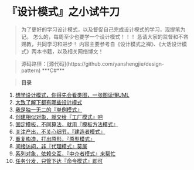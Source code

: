 # 『设计模式』之小试牛刀
<blockquote>
为了更好的学习设计模式，以及督促自己完成设计模式的学习，现提笔为记。
怎么的，每周至少也要学一个设计模式！！！
恳请大家的监督和不吝赐教，共同学习和进步！
内容主要参考自《设计模式之禅》、《大话设计模式》两本书籍，以及相关网络博文！
</blockquote>

<blockquote>
源码路径：[源代码](https://github.com/yanshengjie/design-pattern) ***C#***
</blockquote>

>**目录**

1. [想学设计模式，你得先会看类图，一张图读懂UML](http://www.jianshu.com/p/0cd7df8a7789)
2. [大致了解下都有哪些设计模式](http://www.jianshu.com/p/4a02646f7c9d)
3. [我是独一无二的『单例模式』](http://www.jianshu.com/p/2054c44dcd5a)
4. [创建相似对象，就交给『工厂模式』吧](http://www.jianshu.com/p/de190cd72fb6)
5. [固定模板，不同算法，就用『模板方法模式』](http://www.jianshu.com/p/12b3d2a88bf3)
6. [关注产出，不关心细节，『建造者模式』](http://www.jianshu.com/p/f5a87d678b79)
7. [重复构造，打出原形，『原型模式』](http://www.jianshu.com/p/ce7b981708b4)
8. [间接访问，非『代理模式』莫属](http://www.jianshu.com/p/97575a7f8c5b)
9. [系列对象，依赖交互，『中介者模式』来帮忙](http://www.jianshu.com/p/d37cd087a06f)
10. [任务分发，只管下达『命令模式』即可](http://www.jianshu.com/p/e9144a2101db)
